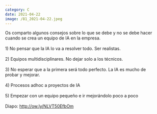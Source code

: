 ```yaml
--- 
category: C 
date: 2021-04-22 
image: /81_2021-04-22.jpeg 
--- 
```


Os comparto algunos consejos sobre lo que se debe y no se debe hacer cuando se crea un equipo de IA en la empresa. <br><br>1) No pensar que la IA lo va a resolver todo. Ser realistas. <br><br>2) Equipos multidisciplinares. No dejar solo a los técnicos.<br><br>3) No esperar que a la primera será todo perfecto. La IA es mucho de probar y mejorar.<br><br>4) Procesos adhoc a proyectos de IA<br><br>5) Empezar con un equipo pequeño e ir mejorándolo poco a poco<br><br>Diapo: http://ow.ly/NLVT50EfbOm